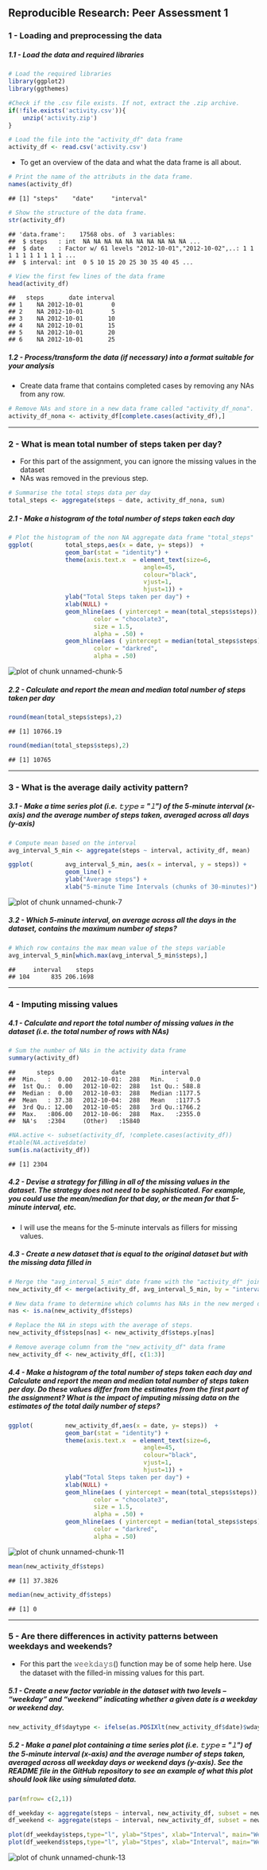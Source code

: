 ## Reproducible Research: Peer Assessment 1

### 1 - Loading and preprocessing the data

##### 1.1 - Load the data and required libraries


```r
# Load the required libraries
library(ggplot2)
library(ggthemes)

#Check if the .csv file exists. If not, extract the .zip archive. 
if(!file.exists('activity.csv')){
    unzip('activity.zip')
}

# Load the file into the "activity_df" data frame
activity_df <- read.csv('activity.csv')
```

* To get an overview of the data and what the data frame is all about.


```r
# Print the name of the attributs in the data frame.
names(activity_df)
```

```
## [1] "steps"    "date"     "interval"
```

```r
# Show the structure of the data frame.
str(activity_df)
```

```
## 'data.frame':	17568 obs. of  3 variables:
##  $ steps   : int  NA NA NA NA NA NA NA NA NA NA ...
##  $ date    : Factor w/ 61 levels "2012-10-01","2012-10-02",..: 1 1 1 1 1 1 1 1 1 1 ...
##  $ interval: int  0 5 10 15 20 25 30 35 40 45 ...
```

```r
# View the first few lines of the data frame
head(activity_df)
```

```
##   steps       date interval
## 1    NA 2012-10-01        0
## 2    NA 2012-10-01        5
## 3    NA 2012-10-01       10
## 4    NA 2012-10-01       15
## 5    NA 2012-10-01       20
## 6    NA 2012-10-01       25
```

##### 1.2 - Process/transform the data (if necessary) into a format suitable for your analysis

* Create data frame that contains completed cases by removing any NAs from any row.


```r
# Remove NAs and store in a new data frame called "activity_df_nona".
activity_df_nona <- activity_df[complete.cases(activity_df),]
```
---

### 2 - What is mean total number of steps taken per day?

* For this part of the assignment, you can ignore the missing values in the dataset 
* NAs was removed in the previous step.


```r
# Summarise the total steps data per day
total_steps <- aggregate(steps ~ date, activity_df_nona, sum)
```

##### 2.1 -  Make a histogram of the total number of steps taken each day


```r
# Plot the histogram of the non NA aggregate data frame "total_steps"
ggplot(         total_steps,aes(x = date, y= steps))  +
                geom_bar(stat = "identity") + 
                theme(axis.text.x  = element_text(size=6,
                                      angle=45,
                                      colour="black",
                                      vjust=1,
                                      hjust=1)) +
                ylab("Total Steps taken per day") +
                xlab(NULL) +
                geom_hline(aes ( yintercept = mean(total_steps$steps)), 
                        color = "chocolate3", 
                        size = 1.5, 
                        alpha = .50) +
                geom_hline(aes ( yintercept = median(total_steps$steps)), 
                        color = "darkred", 
                        alpha = .50) 
```

![plot of chunk unnamed-chunk-5](figure/unnamed-chunk-5-1.png)

##### 2.2 - Calculate and report the mean and median total number of steps taken per day


```r
round(mean(total_steps$steps),2)
```

```
## [1] 10766.19
```

```r
round(median(total_steps$steps),2)
```

```
## [1] 10765
```

---

### 3 - What is the average daily activity pattern?

##### 3.1 - Make a time series plot (i.e. 𝚝𝚢𝚙𝚎 = "𝚕") of the 5-minute interval (x-axis) and the average number of steps taken, averaged across all days (y-axis)


```r
# Compute mean based on the interval
avg_interval_5_min <- aggregate(steps ~ interval, activity_df, mean)

ggplot(         avg_interval_5_min, aes(x = interval, y = steps)) +
                geom_line() +
                ylab("Average steps") + 
                xlab("5-minute Time Intervals (chunks of 30-minutes)") 
```

![plot of chunk unnamed-chunk-7](figure/unnamed-chunk-7-1.png)

##### 3.2 - Which 5-minute interval, on average across all the days in the dataset, contains the maximum number of steps?


```r
# Which row contains the max mean value of the steps variable
avg_interval_5_min[which.max(avg_interval_5_min$steps),]
```

```
##     interval    steps
## 104      835 206.1698
```

---

### 4 - Imputing missing values

##### 4.1 - Calculate and report the total number of missing values in the dataset (i.e. the total number of rows with NAs)


```r
# Sum the number of NAs in the activity data frame
summary(activity_df)
```

```
##      steps                date          interval     
##  Min.   :  0.00   2012-10-01:  288   Min.   :   0.0  
##  1st Qu.:  0.00   2012-10-02:  288   1st Qu.: 588.8  
##  Median :  0.00   2012-10-03:  288   Median :1177.5  
##  Mean   : 37.38   2012-10-04:  288   Mean   :1177.5  
##  3rd Qu.: 12.00   2012-10-05:  288   3rd Qu.:1766.2  
##  Max.   :806.00   2012-10-06:  288   Max.   :2355.0  
##  NA's   :2304     (Other)   :15840
```

```r
#NA.active <- subset(activity_df, !complete.cases(activity_df))
#table(NA.active$date)
sum(is.na(activity_df))
```

```
## [1] 2304
```

##### 4.2 - Devise a strategy for filling in all of the missing values in the dataset. The strategy does not need to be sophisticated. For example, you could use the mean/median for that day, or the mean for that 5-minute interval, etc. 

* I will use the means for the 5-minute intervals as fillers for missing values. 

##### 4.3 - Create a new dataset that is equal to the original dataset but with the missing data filled in


```r
# Merge the "avg_interval_5_min" date frame with the "activity_df" joined on the interval column. Use the original data frame
new_activity_df <- merge(activity_df, avg_interval_5_min, by = "interval", suffixes = c("",".y"))

# New data frame to determine which columns has NAs in the new merged data frame and mark TRUE or FALSE
nas <- is.na(new_activity_df$steps)

# Replace the NA in steps with the average of steps.
new_activity_df$steps[nas] <- new_activity_df$steps.y[nas]

# Remove average column from the "new_activity_df" data frame
new_activity_df <- new_activity_df[, c(1:3)]
```

##### 4.4 - Make a histogram of the total number of steps taken each day and Calculate and report the mean and median total number of steps taken per day. Do these values differ from the estimates from the first part of the assignment? What is the impact of imputing missing data on the estimates of the total daily number of steps?


```r
ggplot(         new_activity_df,aes(x = date, y= steps))  +
                geom_bar(stat = "identity") + 
                theme(axis.text.x  = element_text(size=6,
                                      angle=45,
                                      colour="black",
                                      vjust=1,
                                      hjust=1)) +
                ylab("Total Steps taken per day") +
                xlab(NULL) +
                geom_hline(aes ( yintercept = mean(total_steps$steps)), 
                        color = "chocolate3", 
                        size = 1.5, 
                        alpha = .50) +
                geom_hline(aes ( yintercept = median(total_steps$steps)), 
                        color = "darkred", 
                        alpha = .50) 
```

![plot of chunk unnamed-chunk-11](figure/unnamed-chunk-11-1.png)

```r
mean(new_activity_df$steps)
```

```
## [1] 37.3826
```

```r
median(new_activity_df$steps)
```

```
## [1] 0
```

---

### 5 - Are there differences in activity patterns between weekdays and weekends?

* For this part the 𝚠𝚎𝚎𝚔𝚍𝚊𝚢𝚜() function may be of some help here. Use the dataset with the filled-in missing values for this part.

##### 5.1 - Create a new factor variable in the dataset with two levels – “weekday” and “weekend” indicating whether a given date is a weekday or weekend day.


```r
new_activity_df$daytype <- ifelse(as.POSIXlt(new_activity_df$date)$wday %in% c(0,6), "weekend", "weekday")
```


##### 5.2 - Make a panel plot containing a time series plot (i.e. 𝚝𝚢𝚙𝚎 = "𝚕") of the 5-minute interval (x-axis) and the average number of steps taken, averaged across all weekday days or weekend days (y-axis). See the README file in the GitHub repository to see an example of what this plot should look like using simulated data.


```r
par(mfrow= c(2,1))

df_weekday <- aggregate(steps ~ interval, new_activity_df, subset = new_activity_df$daytype == "weekday", mean)
df_weekend <- aggregate(steps ~ interval, new_activity_df, subset = new_activity_df$daytype == "weekend", mean)

plot(df_weekday$steps,type="l", ylab="Stpes", xlab="Interval", main="Weekday")
plot(df_weekend$steps,type="l", ylab="Stpes", xlab="Interval", main="Weekend")
```

![plot of chunk unnamed-chunk-13](figure/unnamed-chunk-13-1.png)


